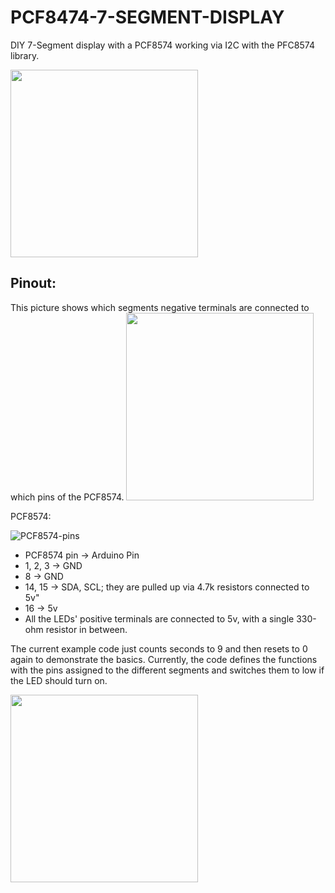 # PCF8474-7-SEGMENT-DISPLAY

DIY 7-Segment display with a PCF8574 working via I2C with the PFC8574 library.

<img src="https://user-images.githubusercontent.com/114338337/224480518-e5520e62-bd6b-456c-b602-249eb714b3e2.jpg" width="300">

 ## Pinout:
 

This picture shows which segments negative terminals are connected to which pins of the PCF8574.
<img src="https://github.com/Sigeband/PCF8474-7-SEGMENT-DISPLAY/assets/114338337/df9d7c05-8d5f-45a6-85fb-0418817ccd6d" width="300">


PCF8574:

![PCF8574-pins](https://github.com/Sigeband/PCF8474-7-SEGMENT-DISPLAY/assets/114338337/4ba14030-080b-4963-b8c1-dac80deac128)

- PCF8574 pin -> Arduino Pin
- 1, 2, 3 -> GND
- 8 -> GND
- 14, 15 -> SDA, SCL; they are pulled up via 4.7k resistors connected to 5v"
- 16 -> 5v
- All the LEDs' positive terminals are connected to 5v, with a single 330-ohm resistor in between.


 


The current example code just counts seconds to 9 and then resets to 0 again to demonstrate the basics.
Currently, the code defines the functions with the pins assigned to the different segments and switches them to low if the LED should turn on.



<img src="https://user-images.githubusercontent.com/114338337/224480518-e5520e62-bd6b-456c-b602-249eb714b3e2.jpg" width="300">
